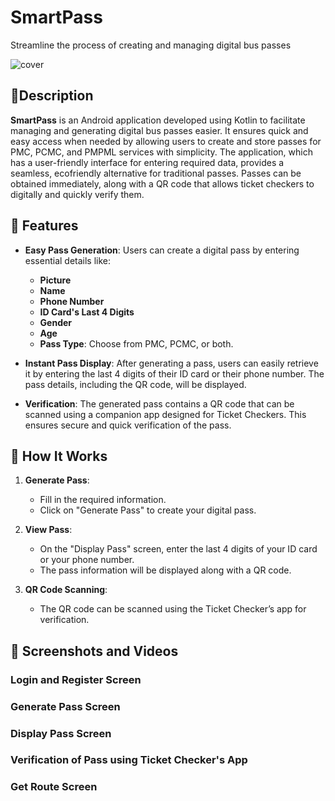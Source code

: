 # SmartPass 
Streamline the process of creating and managing digital bus passes

![cover](https://github.com/user-attachments/assets/775533e9-a7ac-433d-9f1e-078f5be484d0)

## 📜Description 


**SmartPass** is an Android application developed using Kotlin to facilitate managing and generating digital bus passes easier. It ensures quick and easy access when needed by allowing users to create and store passes for PMC, PCMC, and PMPML services with simplicity. The application, which has a user-friendly interface for entering required data, provides a seamless, ecofriendly alternative for traditional passes. Passes can be obtained immediately, along with a QR code that allows ticket checkers to digitally and quickly verify them.


## 📱 Features

- **Easy Pass Generation**: Users can create a digital pass by entering essential details like:
  - **Picture**
  - **Name**
  - **Phone Number**
  - **ID Card's Last 4 Digits**
  - **Gender**
  - **Age**
  - **Pass Type**: Choose from PMC, PCMC, or both.

- **Instant Pass Display**: After generating a pass, users can easily retrieve it by entering the last 4 digits of their ID card or their phone number. The pass details, including the QR code, will be displayed.

- **Verification**: The generated pass contains a QR code that can be scanned using a companion app designed for Ticket Checkers. This ensures secure and quick verification of the pass.

## 🚀 How It Works

1. **Generate Pass**: 
   - Fill in the required information.
   - Click on "Generate Pass" to create your digital pass.

2. **View Pass**:
   - On the "Display Pass" screen, enter the last 4 digits of your ID card or your phone number.
   - The pass information will be displayed along with a QR code.

3. **QR Code Scanning**:
   - The QR code can be scanned using the Ticket Checker’s app for verification.


## 📸 Screenshots and Videos
### Login and Register Screen
### Generate Pass Screen
### Display Pass Screen
### Verification of Pass using Ticket Checker's App
### Get Route Screen




